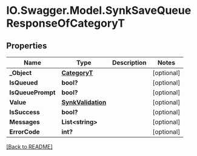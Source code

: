# IO.Swagger.Model.SynkSaveQueueResponseOfCategoryT
## Properties

Name | Type | Description | Notes
------------ | ------------- | ------------- | -------------
**_Object** | [**CategoryT**](CategoryT.md) |  | [optional] 
**IsQueued** | **bool?** |  | [optional] 
**IsQueuePrompt** | **bool?** |  | [optional] 
**Value** | [**SynkValidation**](SynkValidation.md) |  | [optional] 
**IsSuccess** | **bool?** |  | [optional] 
**Messages** | **List&lt;string&gt;** |  | [optional] 
**ErrorCode** | **int?** |  | [optional] 

 [[Back to README]](../README.md)

